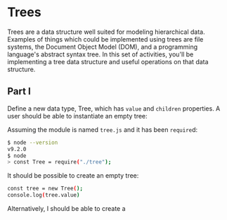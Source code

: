 # Trees
Trees are a data structure well suited for modeling hierarchical data. Examples
of things which could be implemented using trees are file systems, the Document
Object Model (DOM), and a programming language's abstract syntax tree. In this
set of activities, you'll be implementing a tree data structure and useful
operations on that data structure.


## Part I
Define a new data type, Tree, which has `value` and `children` properties. A
user should be able to instantiate an empty tree:

Assuming the module is named `tree.js` and it has been `require`d:

```bash
$ node --version
v9.2.0
$ node
> const Tree = require("./tree");
```

It should be possible to create an empty tree:

```bash
const tree = new Tree();
console.log(tree.value)
```

Alternatively, I should be able to create a 
